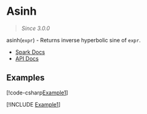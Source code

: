 ﻿# Asinh

> _Since 3.0.0_

asinh(`expr`) - Returns inverse hyperbolic sine of `expr`.

* [Spark Docs](https://spark.apache.org/docs/3.2.2/api/sql/index.html#asinh)
* [API Docs](xref:TypedSpark.NET.Columns.TypedNumericColumn`3.Asinh*)

## Examples

[!code-csharp[Example1](../../../TypedSpark.NET.Tests/Examples/Asinh.cs#Example1)]

[!INCLUDE [Example1](../../../TypedSpark.NET.Tests/Examples/__examples__/Asinh.Case1.md)]
